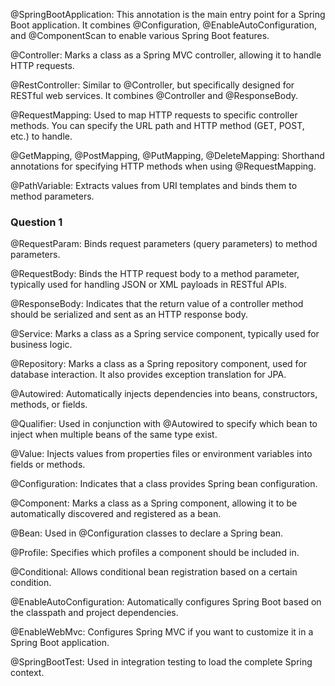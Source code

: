 @SpringBootApplication: This annotation is the main entry point for a Spring Boot application. It combines @Configuration, @EnableAutoConfiguration, and @ComponentScan to enable various Spring Boot features.

@Controller: Marks a class as a Spring MVC controller, allowing it to handle HTTP requests.

@RestController: Similar to @Controller, but specifically designed for RESTful web services. It combines @Controller and @ResponseBody.

@RequestMapping: Used to map HTTP requests to specific controller methods. You can specify the URL path and HTTP method (GET, POST, etc.) to handle.

@GetMapping, @PostMapping, @PutMapping, @DeleteMapping: Shorthand annotations for specifying HTTP methods when using @RequestMapping.

@PathVariable: Extracts values from URI templates and binds them to method parameters.

### Question 1
@RequestParam: Binds request parameters (query parameters) to method parameters.

@RequestBody: Binds the HTTP request body to a method parameter, typically used for handling JSON or XML payloads in RESTful APIs.

@ResponseBody: Indicates that the return value of a controller method should be serialized and sent as an HTTP response body.

@Service: Marks a class as a Spring service component, typically used for business logic.

@Repository: Marks a class as a Spring repository component, used for database interaction. It also provides exception translation for JPA.

@Autowired: Automatically injects dependencies into beans, constructors, methods, or fields.

@Qualifier: Used in conjunction with @Autowired to specify which bean to inject when multiple beans of the same type exist.

@Value: Injects values from properties files or environment variables into fields or methods.

@Configuration: Indicates that a class provides Spring bean configuration.

@Component: Marks a class as a Spring component, allowing it to be automatically discovered and registered as a bean.

@Bean: Used in @Configuration classes to declare a Spring bean.

@Profile: Specifies which profiles a component should be included in.

@Conditional: Allows conditional bean registration based on a certain condition.

@EnableAutoConfiguration: Automatically configures Spring Boot based on the classpath and project dependencies.

@EnableWebMvc: Configures Spring MVC if you want to customize it in a Spring Boot application.

@SpringBootTest: Used in integration testing to load the complete Spring context.